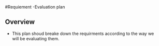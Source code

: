 #Requiement -Evaluation plan
## Overview
- This plan shoud breake down the requirments according to the way we will be evaluating them.

##
